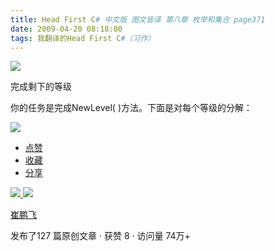 ```yaml
---
title: Head First C# 中文版 图文皆译 第八章 枚举和集合 page371
date: 2009-04-20 08:18:00
tags: 我翻译的Head First C#（习作）
---
```

![](https://p-blog.csdn.net/images/p_blog_csdn_net/cuipengfei1/EntryImages/20090420/2009-04-19_22-26-22.jpg)

完成剩下的等级

  

你的任务是完成NewLevel( )方法。下面是对每个等级的分解：

  

![](https://p-blog.csdn.net/images/p_blog_csdn_net/cuipengfei1/EntryImages/20090420/2009-04-20_08-01-23.jpg)

  * [ 点赞  ](javascript:;)
  * [ 收藏  ](javascript:;)
  * [ 分享 ](javascript:;)

[ ![](https://profile.csdnimg.cn/5/2/5/3_cuipengfei1)
![](https://g.csdnimg.cn/static/user-reg-year/1x/11.png)
](https://blog.csdn.net/cuipengfei1)

[ 崔鹏飞 ](https://blog.csdn.net/cuipengfei1)

发布了127 篇原创文章  ·  获赞 8  ·  访问量 74万+

